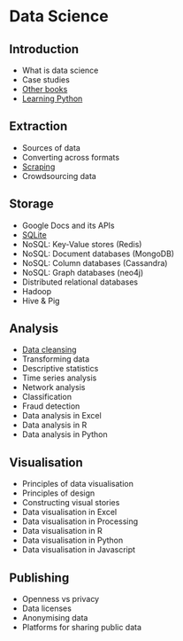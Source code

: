 Data Science
============

Introduction
------------
- What is data science
- Case studies
- [Other books](introduction/otherbooks.md)
- [Learning Python](introduction/learningpython.md)

Extraction
----------
- Sources of data
- Converting across formats
- [Scraping](extraction/scraping.md)
- Crowdsourcing data

Storage
-------
- Google Docs and its APIs
- [SQLite](storage/sqlite.md)
- NoSQL: Key-Value stores (Redis)
- NoSQL: Document databases (MongoDB)
- NoSQL: Column databases (Cassandra)
- NoSQL: Graph databases (neo4j)
- Distributed relational databases
- Hadoop
- Hive & Pig

Analysis
--------
- [Data cleansing](analysis/cleansing.md)
- Transforming data
- Descriptive statistics
- Time series analysis
- Network analysis
- Classification
- Fraud detection
- Data analysis in Excel
- Data analysis in R
- Data analysis in Python

Visualisation
-------------
- Principles of data visualisation
- Principles of design
- Constructing visual stories
- Data visualisation in Excel
- Data visualisation in Processing
- Data visualisation in R
- Data visualisation in Python
- Data visualisation in Javascript

Publishing
----------
- Openness vs privacy
- Data licenses
- Anonymising data
- Platforms for sharing public data


